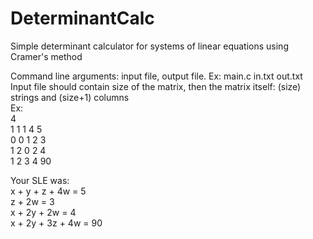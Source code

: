 # DeterminantCalc
Simple determinant calculator for systems of linear equations using Cramer's method  

Command line arguments: input file, output file. Ex: main.c in.txt out.txt  
Input file should contain size of the matrix, then the matrix itself: (size) strings and (size+1) columns  
Ex:  
4  
1 1 1 4 5  
0 0 1 2 3  
1 2 0 2 4  
1 2 3 4 90   

Your SLE was:  
x + y + z + 4w = 5  
z + 2w = 3  
x + 2y + 2w = 4  
x + 2y + 3z + 4w = 90  
